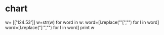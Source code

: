 # chart

w= [['124.53']]
w=str(w)
for word in w:
    word=[l.replace("'[","") for l in word]
    word=[l.replace("]'","") for l in word]
print w
